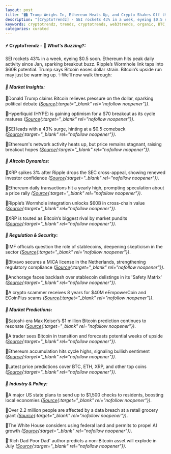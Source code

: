 ```yaml
---
layout: post
title: "🏙️ Trump Weighs In, Ethereum Heats Up, and Crypto Shakes Off the Chains"
description: "[CryptoTrendz] - SEI rockets 43% in a week, eyeing $0.5 soon. Ethereum hits peak daily activity since Jan, sparking breakout buzz. Ripple’s Wormhole link taps into $60B potential. Trump says Bitcoin eases dollar strain. Bitcoin’s upside run may just be warming up."
keywords: cryptotrendz, trendz, cryptotrends, web3trends, organic, BTC, Bitcoin, Crypto, Netherlands, XRP, Network, Market, SEC, Bank, AI, stablecoin
categories: curated
---
```


#### ⚡ CryptoTrendz - 📌 *What's Buzzing?:*

SEI rockets 43% in a week, eyeing $0.5 soon. Ethereum hits peak daily activity since Jan, sparking breakout buzz. Ripple’s Wormhole link taps into $60B potential. Trump says Bitcoin eases dollar strain. Bitcoin’s upside run may just be warming up. ✨We’ll now walk through:


#### *🔖 Market Insights:*  

🔹Donald Trump claims Bitcoin relieves pressure on the dollar, sparking political debate *([Source](https://s.avyag.com/mkui){:target="_blank" rel="nofollow noopener"})*.  

🔹Hyperliquid (HYPE) is gaining optimism for a $70 breakout as its cycle matures *([Source](https://s.avyag.com/d9uu){:target="_blank" rel="nofollow noopener"})*.  

🔹SEI leads with a 43% surge, hinting at a $0.5 comeback *([Source](https://s.avyag.com/8v19){:target="_blank" rel="nofollow noopener"})*.  

🔹Ethereum's network activity heats up, but price remains stagnant, raising breakout hopes *([Source](https://s.avyag.com/cl9a){:target="_blank" rel="nofollow noopener"})*.  

#### *🔖 Altcoin Dynamics:*  

🔹XRP spikes 3% after Ripple drops the SEC cross-appeal, showing renewed investor confidence *([Source](https://s.avyag.com/5fal){:target="_blank" rel="nofollow noopener"})*.  

🔹Ethereum daily transactions hit a yearly high, prompting speculation about a price rally *([Source](https://s.avyag.com/d0m3){:target="_blank" rel="nofollow noopener"})*.  

🔹Ripple’s Wormhole integration unlocks $60B in cross-chain value *([Source](https://s.avyag.com/h26c){:target="_blank" rel="nofollow noopener"})*.  

🔹XRP is touted as Bitcoin’s biggest rival by market pundits *([Source](https://s.avyag.com/lrjd){:target="_blank" rel="nofollow noopener"})*.  

#### *🔖 Regulation & Security:*  

🔹IMF officials question the role of stablecoins, deepening skepticism in the sector *([Source](https://s.avyag.com/i7t2){:target="_blank" rel="nofollow noopener"})*.  

🔹Bitvavo secures a MiCA license in the Netherlands, strengthening regulatory compliance *([Source](https://s.avyag.com/08f2){:target="_blank" rel="nofollow noopener"})*.  

🔹Anchorage faces backlash over stablecoin delistings in its 'Safety Matrix' *([Source](https://s.avyag.com/pkh2){:target="_blank" rel="nofollow noopener"})*.  

🔹A crypto scammer receives 8 years for $40M eEmpowerCoin and ECoinPlus scams *([Source](https://s.avyag.com/txd8){:target="_blank" rel="nofollow noopener"})*.  

#### *🔖 Market Predictions:*  

🔹Satoshi-era Max Keiser’s $1 million Bitcoin prediction continues to resonate *([Source](https://s.avyag.com/eqvy){:target="_blank" rel="nofollow noopener"})*.  

🔹A trader sees Bitcoin in transition and forecasts potential weeks of upside *([Source](https://s.avyag.com/n5wo){:target="_blank" rel="nofollow noopener"})*.  

🔹Ethereum accumulation hits cycle highs, signaling bullish sentiment *([Source](https://s.avyag.com/8qus){:target="_blank" rel="nofollow noopener"})*.  

🔹Latest price predictions cover BTC, ETH, XRP, and other top coins *([Source](https://s.avyag.com/9wb4){:target="_blank" rel="nofollow noopener"})*.  

#### *🔖 Industry & Policy:*  

🔹A major US state plans to send up to $1,500 checks to residents, boosting local economies *([Source](https://s.avyag.com/b9a8){:target="_blank" rel="nofollow noopener"})*.  

🔹Over 2.2 million people are affected by a data breach at a retail grocery giant *([Source](https://s.avyag.com/upg8){:target="_blank" rel="nofollow noopener"})*.  

🔹The White House considers using federal land and permits to propel AI growth *([Source](https://s.avyag.com/hnpm){:target="_blank" rel="nofollow noopener"})*.  

🔹'Rich Dad Poor Dad' author predicts a non-Bitcoin asset will explode in July *([Source](https://s.avyag.com/zrpm){:target="_blank" rel="nofollow noopener"})*.